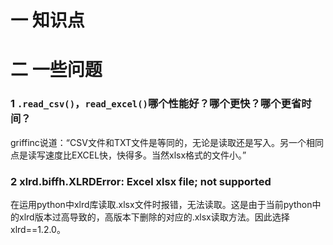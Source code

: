 # 一 知识点



# 二 一些问题

### 1 `.read_csv()`，`read_excel()`哪个性能好？哪个更快？哪个更省时间？

griffinc说道：“CSV文件和TXT文件是等同的，无论是读取还是写入。另一个相同点是读写速度比EXCEL快，快得多。当然xlsx格式的文件小。”

### 2 **xlrd.biffh.XLRDError: Excel xlsx file; not supported**

在运用python中xlrd库读取.xlsx文件时报错，无法读取。这是由于当前python中的xlrd版本过高导致的，高版本下删除的对应的.xlsx读取方法。因此选择xlrd==1.2.0。

